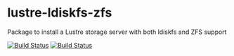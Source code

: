# lustre-ldiskfs-zfs

Package to install a Lustre storage server with both ldiskfs and ZFS support

[![Build Status](https://travis-ci.org/whamcloud/lustre-ldiskfs-zfs.svg?branch=master)](https://travis-ci.org/whamcloud/lustre-ldiskfs-zfs)
[![Build Status](https://copr.fedorainfracloud.org/coprs/managerforlustre/manager-for-lustre/package/lustre-ldiskfs-zfs/status_image/last_build.png)](https://copr.fedorainfracloud.org/coprs/managerforlustre/manager-for-lustre/package/lustre-ldiskfs-zfs/)
